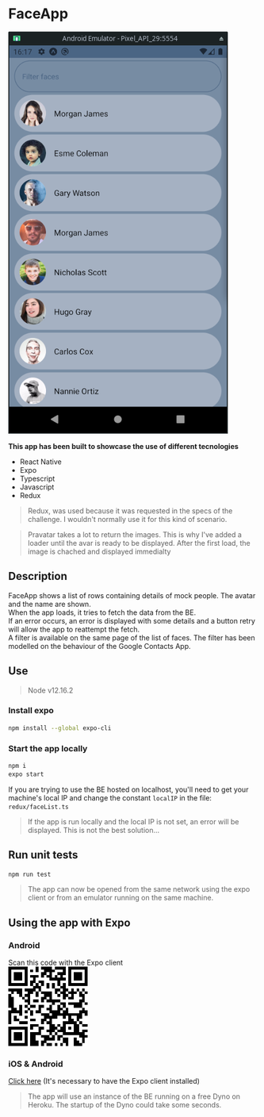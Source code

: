# FaceApp

<img src="./readme-assets/app-preview.png" title="ExpoQR">

**This app has been built to showcase the use of different tecnologies**
- React Native
- Expo
- Typescript
- Javascript
- Redux

>Redux, was used because it was requested in the specs of the challenge. I wouldn't normally use it for this kind of scenario.

>Pravatar takes a lot to return the images. This is why I've added a loader until the avar is ready to be displayed. After the first load, the image is chached and displayed immedialty

## Description
FaceApp shows a list of rows containing details of mock people. The avatar and the name are shown.  
When the app loads, it tries to fetch the data from the BE.  
If an error occurs, an error is displayed with some details and a button retry will allow the app to reattempt the fetch.  
A filter is available on the same page of the list of faces. The filter has been modelled on the behaviour of the Google Contacts App.  

## Use
>Node v12.16.2

### Install expo
```bash
npm install --global expo-cli
```

### Start the app locally
```bash
npm i
expo start
```
If you are trying to use the BE hosted on localhost, you'll need to get your machine's local IP and change the constant `localIP` in the file: `redux/faceList.ts`

>If the app is run locally and the local IP is not set, an error will be displayed. This is not the best solution...

## Run unit tests
```bash
npm run test
```

>The app can now be opened from the same network using the expo client or from an emulator running on the same machine.

## Using the app with Expo


### Android
Scan this code with the Expo client  
<img src="./readme-assets/expo-qr.png" title="ExpoQR">

### iOS & Android
<a href="https://expo.io/@iasevoli90/FaceApp">Click here</a> (It's necessary to have the Expo client installed)


>The app will use an instance of the BE running on a free Dyno on Heroku. The startup of the Dyno could take some seconds.
